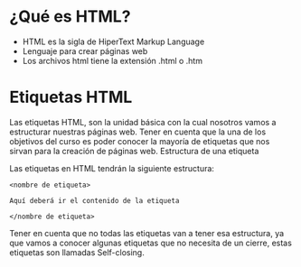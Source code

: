# ¿Qué es HTML?
* HTML es la sigla de HiperText Markup Language 
* Lenguaje para crear páginas web
* Los archivos html tiene la extensión .html o .htm 



# Etiquetas HTML
Las etiquetas HTML, son la unidad básica con la cual nosotros vamos a estructurar nuestras páginas web.
Tener en cuenta que la  una de los objetivos del curso es poder conocer la mayoría de etiquetas que nos sirvan para la creación de páginas web.
Estructura de una etiqueta

Las etiquetas en HTML tendrán la siguiente estructura:
```
<nombre de etiqueta>

Aquí deberá ir el contenido de la etiqueta

</nombre de etiqueta>
```
Tener en cuenta que no todas las etiquetas van a tener esa estructura, ya que vamos a conocer algunas etiquetas que no necesita de un cierre, estas etiquetas son llamadas Self-closing. 

